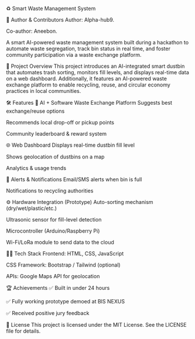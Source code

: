 ♻️ Smart Waste Management System

👤 Author & Contributors
Author: Alpha-hub9.

Co-author: Aneebon.

A smart AI-powered waste management system built during a hackathon to automate waste segregation, track bin status in real time, and foster community participation via a waste exchange platform.

🚀 Project Overview
This project introduces an AI-integrated smart dustbin that automates trash sorting, monitors fill levels, and displays real-time data on a web dashboard. Additionally, it features an AI-powered waste exchange platform to enable recycling, reuse, and circular economy practices in local communities.

🛠 Features
🧠 AI + Software Waste Exchange Platform
Suggests best exchange/reuse options

Recommends local drop-off or pickup points

Community leaderboard & reward system

🌐 Web Dashboard
Displays real-time dustbin fill level

Shows geolocation of dustbins on a map

Analytics & usage trends

🔔 Alerts & Notifications
Email/SMS alerts when bin is full

Notifications to recycling authorities

⚙ Hardware Integration (Prototype)
Auto-sorting mechanism (dry/wet/plastic/etc.)

Ultrasonic sensor for fill-level detection

Microcontroller (Arduino/Raspberry Pi)

Wi-Fi/LoRa module to send data to the cloud

🧑‍💻 Tech Stack
Frontend: HTML, CSS, JavaScript

CSS Framework: Bootstrap / Tailwind (optional)

APIs: Google Maps API for geolocation

🏆 Achievements
✅ Built in under 24 hours

✅ Fully working prototype demoed at BIS NEXUS

✅ Received positive jury feedback

📜 License
This project is licensed under the MIT License. See the LICENSE file for details.

